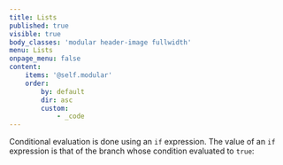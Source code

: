 ```yaml
---
title: Lists
published: true
visible: true
body_classes: 'modular header-image fullwidth'
menu: Lists
onpage_menu: false
content:
    items: '@self.modular'
    order:
        by: default
        dir: asc
        custom:
            - _code
---
```


Conditional evaluation is done using an `if` expression. The value of an `if` expression is that of the branch whose condition evaluated to `true`:
